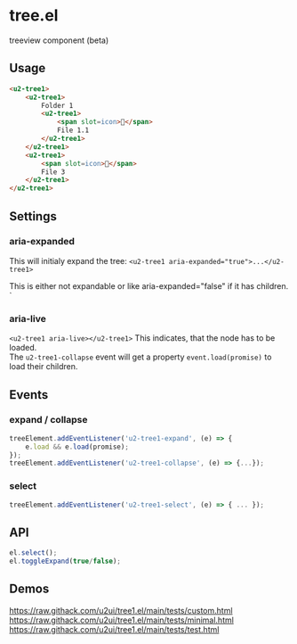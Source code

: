 # tree.el
treeview component (beta)

## Usage
```html
<u2-tree1>
    <u2-tree1>
        Folder 1
        <u2-tree1>
            <span slot=icon>📄</span>
            File 1.1
        </u2-tree1>
    </u2-tree1>
    <u2-tree1>
        <span slot=icon>📄</span>
        File 3
    </u2-tree1>
</u2-tree1>
```	

## Settings

### aria-expanded
This will initialy expand the tree:
```<u2-tree1 aria-expanded="true">...</u2-tree1>```

This is either not expandable or like aria-expanded="false" if it has children.
`<u2-tree1></u2-tree1>

### aria-live
`<u2-tree1 aria-live></u2-tree1>`
This indicates, that the node has to be loaded.  
The `u2-tree1-collapse` event will get a property `event.load(promise)` to load their children.


## Events

### expand / collapse
```js
treeElement.addEventListener('u2-tree1-expand', (e) => {
    e.load && e.load(promise);
});
treeElement.addEventListener('u2-tree1-collapse', (e) => {...});
```

### select
```js
treeElement.addEventListener('u2-tree1-select', (e) => { ... });
```

## API
```js
el.select();
el.toggleExpand(true/false);
```



## Demos
https://raw.githack.com/u2ui/tree1.el/main/tests/custom.html  
https://raw.githack.com/u2ui/tree1.el/main/tests/minimal.html  
https://raw.githack.com/u2ui/tree1.el/main/tests/test.html  

